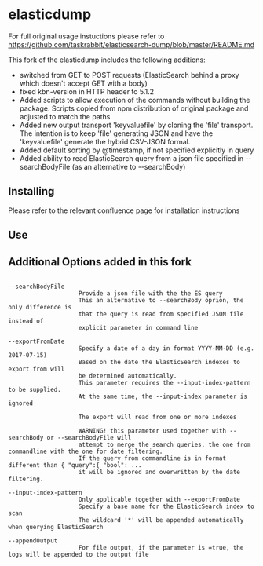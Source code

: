elasticdump
==================

For full original usage instuctions please refer to https://github.com/taskrabbit/elasticsearch-dump/blob/master/README.md  

This fork of the elasticdump includes the following additions:
* switched from GET to POST requests (ElasticSearch behind a proxy which doesn't accept GET with a body)
* fixed kbn-version in HTTP header to 5.1.2
* Added scripts to allow execution of the commands without building the package. Scripts copied from npm distribution of original package and adjusted to match the paths
* Added new output transport 'keyvaluefile' by cloning the 'file' transport. The intention is to keep 'file' generating JSON and have the 'keyvaluefile' generate the hybrid CSV-JSON formal.
* Added default sorting by @timestamp, if not specified explicitly in query
* Added ability to read ElasticSearch query from a json file specified in --searchBodyFile (as an alternative to --searchBody)


## Installing

Please refer to the relevant confluence page for installation instructions

## Use

## Additional Options added in this fork



```

--searchBodyFile
                    Provide a json file with the the ES query
                    This an alternative to --searchBody oprion, the only difference is
                    that the query is read from specified JSON file instead of
                    explicit parameter in command line
                    
--exportFromDate
                    Specify a date of a day in format YYYY-MM-DD (e.g. 2017-07-15)
                    Based on the date the ElasticSearch indexes to export from will
                    be determined automatically.
                    This parameter requires the --input-index-pattern to be supplied.
                    At the same time, the --input-index parameter is ignored
                    
                    The export will read from one or more indexes
                    
                    WARNING! this parameter used together with --searchBody or --searchBodyFile will
                    attempt to merge the search queries, the one from commandline with the one for date filtering.
                    If the query from commandline is in format different than { "query":{ "bool": ...
                    it will be ignored and overwritten by the date filtering.
                    
--input-index-pattern
                    Only applicable together with --exportFromDate
                    Specify a base name for the ElasticSearch index to scan
                    The wildcard '*' will be appended automatically when querying ElasticSearch
                    
--appendOutput
                    For file output, if the parameter is =true, the logs will be appended to the output file
```

